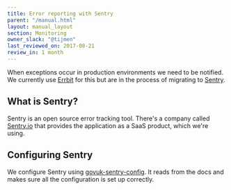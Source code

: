 ```yaml
---
title: Error reporting with Sentry
parent: "/manual.html"
layout: manual_layout
section: Monitoring
owner_slack: "@tijmen"
last_reviewed_on: 2017-08-21
review_in: 1 month
---
```


When exceptions occur in production environments we need to be notified. We currently use [Errbit][] for this but are in the process of migrating to [Sentry][].

## What is Sentry?

Sentry is an open source error tracking tool. There's a company called [Sentry.io][] that provides the application as a SaaS product, which we're using.

## Configuring Sentry

We configure Sentry using [govuk-sentry-config][]. It reads from the docs and makes sure all the configuration is set up correctly.

[Errbit]: https://errbit.com/docs/master/
[Sentry]: https://sentry.io/govuk
[govuk-sentry-config]: https://github.com/alphagov/govuk-sentry-config
[Sentry.io]: https://sentry.io/about
